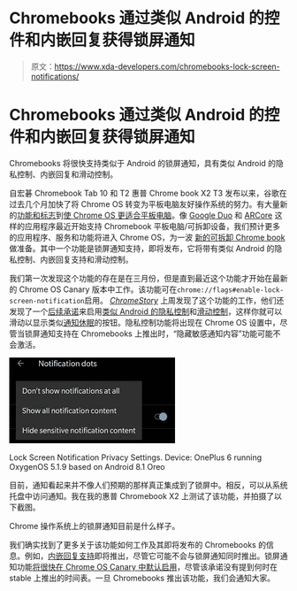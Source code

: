 # Chromebooks 通过类似 Android 的控件和内嵌回复获得锁屏通知

> 原文：<https://www.xda-developers.com/chromebooks-lock-screen-notifications/>

# Chromebooks 通过类似 Android 的控件和内嵌回复获得锁屏通知

Chromebooks 将很快支持类似于 Android 的锁屏通知，具有类似 Android 的隐私控制、内嵌回复和滑动控制。

自宏碁 Chromebook Tab 10 和 T2 惠普 Chrome book X2 T3 发布以来，谷歌在过去几个月加快了将 Chrome OS 转变为平板电脑友好操作系统的努力。有大量新的[功能和标志](https://www.xda-developers.com/pixelbooks-launcher-more-chrome-os/)到[使 Chrome OS 更适合平板电脑](https://www.xda-developers.com/make-google-chrome-touch-friendly-tablets-laptops/)。像 [Google Duo](https://www.xda-developers.com/google-duo-chromebooks-hp-chromebook-x2/) 和 [ARCore](https://www.xda-developers.com/arcore-chromebook-google-pixel-3-xiaomi-mi-8-se/) 这样的应用程序最近开始支持 Chromebook 平板电脑/可拆卸设备，我们预计更多的应用程序、服务和功能将进入 Chrome OS，为一波 [新的可拆卸 Chrome book](https://www.xda-developers.com/detachable-chromebook-backlit-keyboard-hp-chromebook-x2/)做准备。其中一个功能是锁屏通知支持，即将发布，它将带有类似 Android 的隐私控制、内嵌回复支持和滑动控制。

我们第一次发现这个功能的存在是在三月份，但是直到最近这个功能才开始在最新的 Chrome OS Canary 版本中工作。该功能可在`chrome://flags#enable-lock-screen-notification`启用。 [*ChromeStory*](https://www.chromestory.com/2018/08/chromebook-lock-screen-notifications/) 上周发现了这个功能的工作，他们还发现了一个[后续承诺](https://www.chromestory.com/2018/08/hide-sensitive-notifications-chromebook/)来启用[类似 Android 的隐私控制](https://chromium-review.googlesource.com/c/chromium/src/+/1165723)和[滑动控制](https://chromium-review.googlesource.com/c/chromium/src/+/1118093)，这样你就可以滑动以显示类似[通知休眠](https://www.xda-developers.com/notification-snoozing-chrome-os-android-apps/)的按钮。隐私控制功能将出现在 Chrome OS 设置中，尽管当锁屏通知支持在 Chromebooks 上推出时，“隐藏敏感通知内容”功能可能不会激活。

 <picture>![Android Lock Screen Notifications](img/8417295e394705215989a41eebeb565e.png)</picture> 

Lock Screen Notification Privacy Settings. Device: OnePlus 6 running OxygenOS 5.1.9 based on Android 8.1 Oreo

目前，通知看起来并不像人们预期的那样真正集成到了锁屏中。相反，可以从系统托盘中访问通知。我在我的惠普 Chromebook X2 上测试了该功能，并拍摄了以下截图。

Chrome 操作系统上的锁屏通知目前是什么样子。

我们确实找到了更多关于该功能如何工作及其即将发布的 Chromebooks 的信息。例如，[内嵌回复支持](https://chromium-review.googlesource.com/c/chromium/src/+/1166617)即将推出，尽管它可能不会与锁屏通知同时推出。锁屏通知功能[将很快在 Chrome OS Canary 中默认启用](https://chromium-review.googlesource.com/c/chromium/src/+/1166604)，尽管该承诺没有提到何时在 stable 上推出的时间表。一旦 Chromebooks 推出该功能，我们会通知大家。